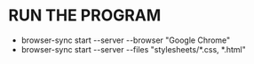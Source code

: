 # RUN THE PROGRAM 
  - browser-sync start --server --browser "Google Chrome"
  - browser-sync start --server --files "stylesheets/*.css, *.html"